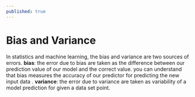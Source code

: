 ```yaml
---
published: true
---
```


<script type="text/javascript" src="http://cdn.mathjax.org/mathjax/latest/MathJax.js?config=default"></script>

 # Bias and Variance
 In statistics and machine learning, the bias and variance are two sources of errors.
  **bias**: the error due to bias are taken as the difference between our prediction value of our model and the correct value. you can understand that bias measures the accuracy of our predictor for predicting the new input data .
  **variance**: the error due to variance are taken as variability of a model prediction for given a data set point. 